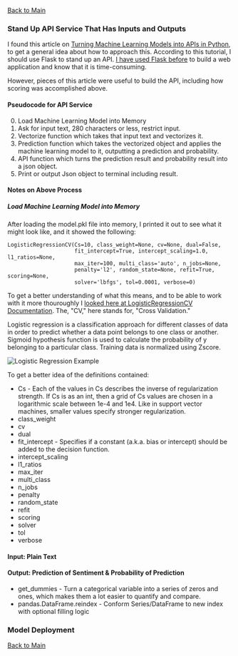 [Back to Main](/README.md/)

### Stand Up API Service That Has Inputs and Outputs

I found this article on [Turning Machine Learning Models into APIs in Python](https://www.datacamp.com/community/tutorials/machine-learning-models-api-python), to get a general idea about how to approach this.  According to this tutorial, I should use Flask to stand up an API. [I have used Flask before](https://www.patdel.com/home-data-flask-app/) to build a web application and know that it is time-consuming.

However, pieces of this article were useful to build the API, including how scoring was accomplished above.

#### Pseudocode for API Service

0. Load Machine Learning Model into Memory
1. Ask for input text, 280 characters or less, restrict input.
2. Vectorize function which takes that input text and vectorizes it.
3. Prediction function which takes the vectorized object and applies the machine learning model to it, outputting a prediction and probability.
4. API function which turns the prediction result and probability result into a json object.
5. Print or output Json object to terminal including result.

#### Notes on Above Process

##### Load Machine Learning Model into Memory

After loading the model.pkl file into memory, I printed it out to see what it might look like, and it showed the following:

```
LogisticRegressionCV(Cs=10, class_weight=None, cv=None, dual=False,
                     fit_intercept=True, intercept_scaling=1.0, l1_ratios=None,
                     max_iter=100, multi_class='auto', n_jobs=None,
                     penalty='l2', random_state=None, refit=True, scoring=None,
                     solver='lbfgs', tol=0.0001, verbose=0)
```

To get a better understanding of what this means, and to be able to work with it more thouroughly I [looked here at LogisticRegressionCV Documentation](https://scikit-learn.org/stable/modules/generated/sklearn.linear_model.LogisticRegressionCV.html). The, "CV," here stands for, "Cross Validation."

Logistic regression is a classification approach for different classes of data in order to predict whether a data point belongs to one class or another. Sigmoid hypothesis function is used to calculate the probability of y belonging to a particular class. Training data is normalized using Zscore.

![Logistic Regression Example](/assets/images/logistiregression.png)

To get a better idea of the definitions contained:

* Cs - Each of the values in Cs describes the inverse of regularization strength. If Cs is as an int, then a grid of Cs values are chosen in a logarithmic scale between 1e-4 and 1e4. Like in support vector machines, smaller values specify stronger regularization.
* class_weight
* cv
* dual
* fit_intercept - Specifies if a constant (a.k.a. bias or intercept) should be added to the decision function.
* intercept_scaling
* l1_ratios
* max_iter
* multi_class
* n_jobs
* penalty
* random_state
* refit
* scoring
* solver
* tol
* verbose

#### Input: Plain Text



#### Output: Prediction of Sentiment & Probability of Prediction

* get_dummies - Turn a categorical variable into a series of zeros and ones, which makes them a lot easier to quantify and compare.
* pandas.DataFrame.reindex - Conform Series/DataFrame to new index with optional filling logic

### Model Deployment

[Back to Main](/README.md/)
